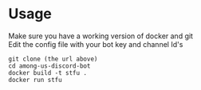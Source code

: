 # Usage
Make sure you have a working version of docker and git  
Edit the config file with your bot key and channel Id's  

```
git clone (the url above)
cd among-us-discord-bot
docker build -t stfu .
docker run stfu
```
